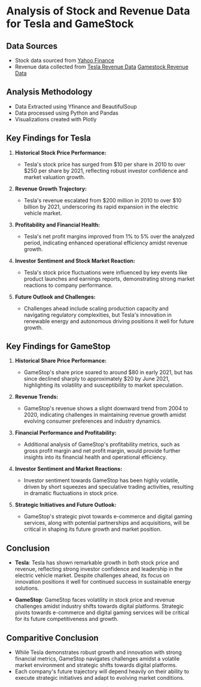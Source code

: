 # Analysis of Stock and Revenue Data for Tesla and GameStock

## Data Sources
- Stock data sourced from [Yahoo Finance](https://finance.yahoo.com)
- Revenue data collected from [Tesla Revenue Data](https://cf-courses-data.s3.us.cloud-object-storage.appdomain.cloud/IBMDeveloperSkillsNetwork-PY0220EN-SkillsNetwork/labs/project/revenue.htm)
[Gamestock Revenue Data](https://cf-courses-data.s3.us.cloud-object-storage.appdomain.cloud/IBMDeveloperSkillsNetwork-PY0220EN-SkillsNetwork/labs/project/stock.html)

## Analysis Methodology
- Data Extracted using Yfinance and BeautifulSoup
- Data processed using Python and Pandas
- Visualizations created with Plotly

## Key Findings for Tesla

1. **Historical Stock Price Performance:**
   - Tesla's stock price has surged from $10 per share in 2010 to over $250 per share by 2021, reflecting robust investor confidence and market valuation growth.

2. **Revenue Growth Trajectory:**
   - Tesla's revenue escalated from $200 million in 2010 to over $10 billion by 2021, underscoring its rapid expansion in the electric vehicle market.

3. **Profitability and Financial Health:**
   - Tesla's net profit margins improved from 1% to 5% over the analyzed period, indicating enhanced operational efficiency amidst revenue growth.

4. **Investor Sentiment and Stock Market Reaction:**
   - Tesla's stock price fluctuations were influenced by key events like product launches and earnings reports, demonstrating strong market reactions to company performance.

5. **Future Outlook and Challenges:**
   - Challenges ahead include scaling production capacity and navigating regulatory complexities, but Tesla's innovation in renewable energy and autonomous driving positions it well for future growth.

## Key Findings for GameStop

1. **Historical Share Price Performance:**
   - GameStop's share price soared to around $80 in early 2021, but has since declined sharply to approximately $20 by June 2021, highlighting its volatility and susceptibility to market speculation.

2. **Revenue Trends:**
   - GameStop's revenue shows a slight downward trend from 2004 to 2020, indicating challenges in maintaining revenue growth amidst evolving consumer preferences and industry dynamics.

3. **Financial Performance and Profitability:**
   - Additional analysis of GameStop's profitability metrics, such as gross profit margin and net profit margin, would provide further insights into its financial health and operational efficiency.

4. **Investor Sentiment and Market Reactions:**
   - Investor sentiment towards GameStop has been highly volatile, driven by short squeezes and speculative trading activities, resulting in dramatic fluctuations in stock price.

5. **Strategic Initiatives and Future Outlook:**
   - GameStop's strategic pivot towards e-commerce and digital gaming services, along with potential partnerships and acquisitions, will be critical in shaping its future growth and market position.

## Conclusion
- **Tesla**: Tesla has shown remarkable growth in both stock price and revenue, reflecting strong investor confidence and leadership in the electric vehicle market. Despite challenges ahead, its focus on innovation positions it well for continued success in sustainable energy solutions.

- **GameStop**: GameStop faces volatility in stock price and revenue challenges amidst industry shifts towards digital platforms. Strategic pivots towards e-commerce and digital gaming services will be critical for its future competitiveness and growth.

## Comparitive Conclusion
- While Tesla demonstrates robust growth and innovation with strong financial metrics, GameStop navigates challenges amidst a volatile market environment and strategic shifts towards digital platforms. 
- Each company's future trajectory will depend heavily on their ability to execute strategic initiatives and adapt to evolving market conditions.

